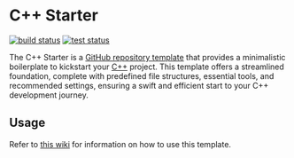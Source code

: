 # C++ Starter

[![build status](https://img.shields.io/github/actions/workflow/status/threeal/cpp-starter/build.yaml?branch=main&style=flat-square)](https://github.com/threeal/cpp-starter/actions/workflows/build.yaml)
[![test status](https://img.shields.io/github/actions/workflow/status/threeal/cpp-starter/test.yaml?branch=main&label=test&style=flat-square)](https://github.com/threeal/cpp-starter/actions/workflows/test.yaml)

The C++ Starter is a [GitHub repository template](https://docs.github.com/en/repositories/creating-and-managing-repositories/creating-a-repository-from-a-template) that provides a minimalistic boilerplate to kickstart your [C++](https://isocpp.org) project. This template offers a streamlined foundation, complete with predefined file structures, essential tools, and recommended settings, ensuring a swift and efficient start to your C++ development journey.

## Usage

Refer to [this wiki](https://github.com/threeal/cpp-starter/wiki) for information on how to use this template.
